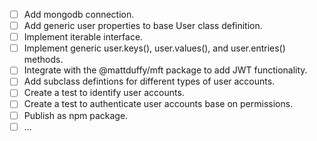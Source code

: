 - [ ] Add mongodb connection.
- [ ] Add generic user properties to base User class definition.
- [ ] Implement iterable interface. 
- [ ] Implement generic user.keys(), user.values(), and user.entries() methods.
- [ ] Integrate with the @mattduffy/mft package to add JWT functionality.
- [ ] Add subclass defintions for different types of user accounts.
- [ ] Create a test to identify user accounts.
- [ ] Create a test to authenticate user accounts base on permissions.
- [ ] Publish as npm package.
- [ ] ...
